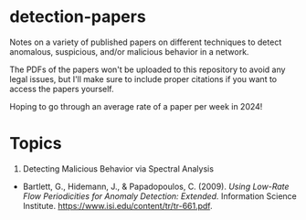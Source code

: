 # detection-papers
Notes on a variety of published papers on different techniques to detect anomalous, suspicious, and/or malicious behavior in a network. 

The PDFs of the papers won't be uploaded to this repository to avoid any legal issues, but I'll make sure to include proper citations if you want to access the papers yourself.

Hoping to go through an average rate of a paper per week in 2024!

# Topics
1. Detecting Malicious Behavior via Spectral Analysis
  - Bartlett, G., Hidemann, J., & Papadopoulos, C. (2009). _Using Low-Rate Flow Periodicities for Anomaly Detection: Extended._ Information Science Institute. https://www.isi.edu/content/tr/tr-661.pdf.
